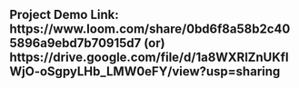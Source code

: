 <h2> Project Demo Link: https://www.loom.com/share/0bd6f8a58b2c405896a9ebd7b70915d7 (or) https://drive.google.com/file/d/1a8WXRlZnUKflWjO-oSgpyLHb_LMW0eFY/view?usp=sharing</h2>
